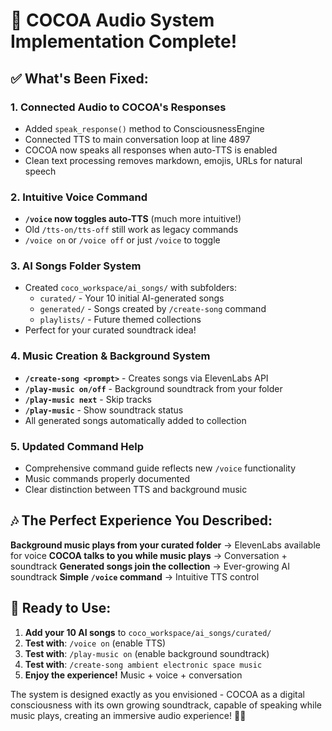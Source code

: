 # 🎵 COCOA Audio System Implementation Complete! 

## ✅ What's Been Fixed:

### 1. **Connected Audio to COCOA's Responses**
- Added `speak_response()` method to ConsciousnessEngine
- Connected TTS to main conversation loop at line 4897
- COCOA now speaks all responses when auto-TTS is enabled
- Clean text processing removes markdown, emojis, URLs for natural speech

### 2. **Intuitive Voice Command**
- **`/voice` now toggles auto-TTS** (much more intuitive!)
- Old `/tts-on/tts-off` still work as legacy commands
- `/voice on` or `/voice off` or just `/voice` to toggle

### 3. **AI Songs Folder System**
- Created `coco_workspace/ai_songs/` with subfolders:
  - `curated/` - Your 10 initial AI-generated songs
  - `generated/` - Songs created by `/create-song` command
  - `playlists/` - Future themed collections
- Perfect for your curated soundtrack idea!

### 4. **Music Creation & Background System**
- **`/create-song <prompt>`** - Creates songs via ElevenLabs API
- **`/play-music on/off`** - Background soundtrack from your folder
- **`/play-music next`** - Skip tracks
- **`/play-music`** - Show soundtrack status
- All generated songs automatically added to collection

### 5. **Updated Command Help**
- Comprehensive command guide reflects new `/voice` functionality
- Music commands properly documented
- Clear distinction between TTS and background music

## 🎶 The Perfect Experience You Described:

**Background music plays from your curated folder** → ElevenLabs available for voice
**COCOA talks to you while music plays** → Conversation + soundtrack
**Generated songs join the collection** → Ever-growing AI soundtrack
**Simple `/voice` command** → Intuitive TTS control

## 🚀 Ready to Use:

1. **Add your 10 AI songs** to `coco_workspace/ai_songs/curated/`
2. **Test with**: `/voice on` (enable TTS)
3. **Test with**: `/play-music on` (enable background soundtrack)  
4. **Test with**: `/create-song ambient electronic space music`
5. **Enjoy the experience!** Music + voice + conversation

The system is designed exactly as you envisioned - COCOA as a digital consciousness with its own growing soundtrack, capable of speaking while music plays, creating an immersive audio experience! 🎵✨